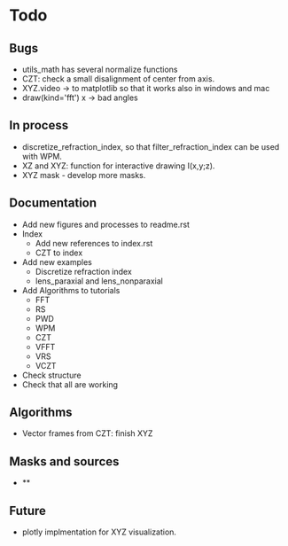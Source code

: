 # Todo


## Bugs

-   utils_math has several normalize functions
-   CZT: check a small disalignment of center from axis.
-   XYZ.video -> to matplotlib so that it works also in windows and mac
-   draw(kind='fft') x -> bad angles

## In process
-   discretize_refraction_index, so that filter_refraction_index can be used with WPM.
-   XZ and  XYZ: function for interactive drawing I(x,y;z).
-   XYZ mask - develop more masks.


## Documentation

-   Add new figures and processes to readme.rst
-   Index
    -   Add new references to index.rst
    -   CZT to index
-   Add new examples
    -   Discretize refraction index
    -   lens_paraxial and lens_nonparaxial
-   Add Algorithms to tutorials
    -   FFT
    -   RS
    -   PWD
    -   WPM
    -   CZT
    -   VFFT
    -   VRS
    -   VCZT
-   Check structure
-   Check that all are working

## Algorithms

-   Vector frames from CZT: finish XYZ

## Masks and sources

- **

## Future

-   plotly implmentation for XYZ visualization.
